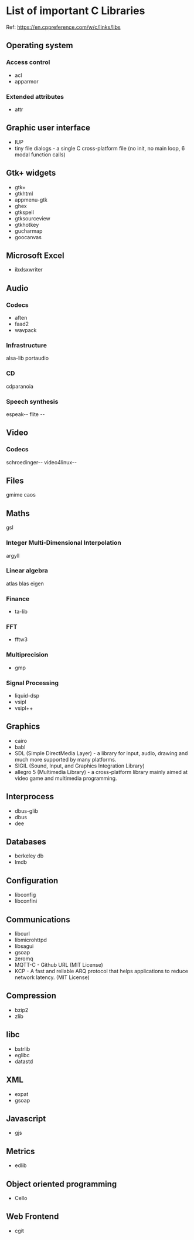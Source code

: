 # List of important C Libraries

Ref: https://en.cppreference.com/w/c/links/libs

## Operating system

### Access control

- acl
- apparmor

### Extended attributes

- attr

## Graphic user interface

- IUP
- tiny file dialogs -  a single C cross-platform file (no init, no main loop, 6 modal function calls)

## Gtk+ widgets

- gtk+
- gtkhtml
- appmenu-gtk
- ghex
- gtkspell
- gtksourceview
- gtkhotkey
- gucharmap
- goocanvas

## Microsoft Excel

- ibxlsxwriter

## Audio

### Codecs

- aften
- faad2
- wavpack

### Infrastructure

alsa-lib
portaudio

### CD

cdparanoia

### Speech synthesis

espeak--
flite --

## Video

### Codecs

schroedinger--
video4linux--

## Files

gmime
caos

## Maths

gsl


### Integer Multi-Dimensional Interpolation

argyll

### Linear algebra

atlas
blas
eigen

### Finance

- ta-lib

### FFT

- fftw3

### Multiprecision

- gmp

### Signal Processing

- liquid-dsp
- vsipl
- vsipl++

## Graphics

- cairo
- babl
- SDL (Simple DirectMedia Layer) -  a library for input, audio, drawing and much more supported by many platforms.
- SIGIL (Sound, Input, and Graphics Integration Library)
- allegro 5 (Multimedia Library) -  a cross-platform library mainly aimed at video game and multimedia programming.

## Interprocess

- dbus-glib
- dbus
- dee

## Databases

- berkeley db
- lmdb

## Configuration

- libconfig
- libconfini

## Communications

- libcurl
- libmicrohttpd
- libsagui
- gsoap
- zeromq
- MQTT-C -  Github URL (MIT License)
- KCP -  A fast and reliable ARQ protocol that helps applications to reduce network latency. (MIT License)

## Compression

- bzip2
- zlib

## libc

- bstrlib
- eglibc
- datastd

## XML

- expat
- gsoap

## Javascript

- gjs

## Metrics

- edlib

## Object oriented programming

- Cello

## Web Frontend

- cgit